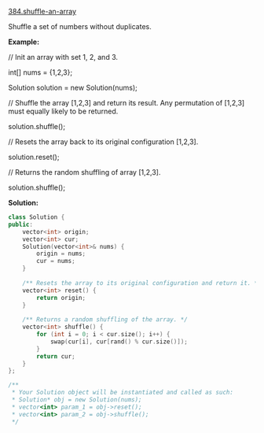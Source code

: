 [384.shuffle-an-array](https://leetcode.com/problems/shuffle-an-array/)  

Shuffle a set of numbers without duplicates.

**Example:**

  
// Init an array with set 1, 2, and 3.
  
int\[\] nums = {1,2,3};
  
Solution solution = new Solution(nums);
  

  
// Shuffle the array \[1,2,3\] and return its result. Any permutation of \[1,2,3\] must equally likely to be returned.
  
solution.shuffle();
  

  
// Resets the array back to its original configuration \[1,2,3\].
  
solution.reset();
  

  
// Returns the random shuffling of array \[1,2,3\].
  
solution.shuffle();  



**Solution:**  

```cpp
class Solution {
public:
    vector<int> origin;
    vector<int> cur;
    Solution(vector<int>& nums) {
        origin = nums;
        cur = nums;
    }
    
    /** Resets the array to its original configuration and return it. */
    vector<int> reset() {
        return origin;
    }
    
    /** Returns a random shuffling of the array. */
    vector<int> shuffle() {
        for (int i = 0; i < cur.size(); i++) {
            swap(cur[i], cur[rand() % cur.size()]);
        }
        return cur;
    }
};

/**
 * Your Solution object will be instantiated and called as such:
 * Solution* obj = new Solution(nums);
 * vector<int> param_1 = obj->reset();
 * vector<int> param_2 = obj->shuffle();
 */
```
      